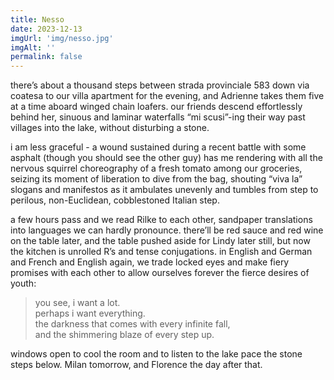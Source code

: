 ```yaml
---
title: Nesso
date: 2023-12-13
imgUrl: 'img/nesso.jpg'
imgAlt: ''
permalink: false
---
```

there’s about a thousand steps between strada provinciale 583 down via coatesa to our villa apartment for the evening, and Adrienne takes them five at a time aboard winged chain loafers. our friends descend effortlessly behind her, sinuous and laminar waterfalls “mi scusi”-ing their way past villages into the lake, without disturbing a stone.

i am less graceful - a wound sustained during a recent battle with some asphalt (though you should see the other guy) has me rendering with all the nervous squirrel choreography of a fresh tomato among our groceries, seizing its moment of liberation to dive from the bag, shouting “viva la” slogans and manifestos as it ambulates unevenly and tumbles from step to perilous, non-Euclidean, cobblestoned Italian step.

a few hours pass and we read Rilke to each other, sandpaper translations into languages we can hardly pronounce. there’ll be red sauce and red wine on the table later, and the table pushed aside for Lindy later still, but now the kitchen is unrolled R’s and tense conjugations. in English and German and French and English again, we trade locked eyes and make fiery promises with each other to allow ourselves forever the fierce desires of youth:

> you see, i want a lot.  
> perhaps i want everything.  
> the darkness that comes with every infinite fall,  
> and the shimmering blaze of every step up.

windows open to cool the room and to listen to the lake pace the stone steps below. Milan tomorrow, and Florence the day after that.